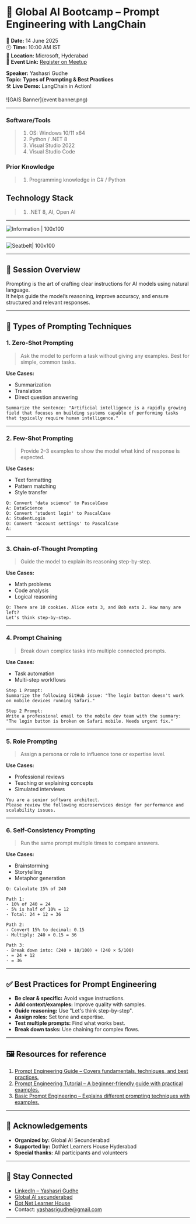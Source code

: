 # 🚀 Global AI Bootcamp – Prompt Engineering with LangChain

📅 **Date:** 14 June 2025  
🕙 **Time:** 10:00 AM IST  
📍 **Location:** Microsoft, Hyderabad   
🔗 **Event Link:** [Register on Meetup](https://www.meetup.com/dot-net-learners-house-hyderabad/events/308109558/?eventOrigin=group_events_list)

**Speaker:** Yashasri Gudhe  
**Topic:** **Types of Prompting & Best Practices**  
🛠️ **Live Demo:** LangChain in Action!

![GAIS Banner](event banner.png) 

---

### Software/Tools

> 1. OS: Windows 10/11 x64
> 1. Python / .NET 8
> 1. Visual Studio 2022
> 1. Visual Studio Code

### Prior Knowledge

> 1. Programming knowledge in C# / Python

## Technology Stack

> 1. .NET 8, AI, Open AI

---

![Information | 100x100](../Information.png)

---

![Seatbelt| 100x100](../SeatBelt.png)

---

## 🧠 Session Overview

Prompting is the art of crafting clear instructions for AI models using natural language.  
It helps guide the model’s reasoning, improve accuracy, and ensure structured and relevant responses.

---

## 🧰 Types of Prompting Techniques

### 1. Zero-Shot Prompting

> Ask the model to perform a task without giving any examples. Best for simple, common tasks.

**Use Cases:**
- Summarization  
- Translation  
- Direct question answering  

```text
Summarize the sentence: "Artificial intelligence is a rapidly growing field that focuses on building systems capable of performing tasks that typically require human intelligence."
```

---

### 2. Few-Shot Prompting

> Provide 2–3 examples to show the model what kind of response is expected.

**Use Cases:**
- Text formatting
- Pattern matching
- Style transfer

```text
Q: Convert 'data science' to PascalCase  
A: DataScience  
Q: Convert 'student login' to PascalCase  
A: StudentLogin  
Q: Convert 'account settings' to PascalCase  
A:
```

---

### 3. Chain-of-Thought Prompting

> Guide the model to explain its reasoning step-by-step.

**Use Cases:**
- Math problems
- Code analysis
- Logical reasoning

```text
Q: There are 10 cookies. Alice eats 3, and Bob eats 2. How many are left?  
Let's think step-by-step.
```

---

### 4. Prompt Chaining

> Break down complex tasks into multiple connected prompts.

**Use Cases:**
- Task automation
- Multi-step workflows

```text
Step 1 Prompt:  
Summarize the following GitHub issue: "The login button doesn't work on mobile devices running Safari."

Step 2 Prompt:  
Write a professional email to the mobile dev team with the summary:  
"The login button is broken on Safari mobile. Needs urgent fix."
```

---

### 5. Role Prompting

> Assign a persona or role to influence tone or expertise level.

**Use Cases:**
- Professional reviews
- Teaching or explaining concepts
- Simulated interviews

```text
You are a senior software architect.  
Please review the following microservices design for performance and scalability issues.
```

---

### 6. Self-Consistency Prompting

> Run the same prompt multiple times to compare answers.

**Use Cases:**
- Brainstorming
- Storytelling
- Metaphor generation

```text
Q: Calculate 15% of 240

Path 1:  
- 10% of 240 = 24  
- 5% is half of 10% = 12  
- Total: 24 + 12 = 36

Path 2:  
- Convert 15% to decimal: 0.15  
- Multiply: 240 × 0.15 = 36

Path 3:  
- Break down into: (240 × 10/100) + (240 × 5/100)  
- = 24 + 12  
- = 36
```

---

## ✅ Best Practices for Prompt Engineering

- **Be clear & specific:** Avoid vague instructions.
- **Add context/examples:** Improve quality with samples.
- **Guide reasoning:** Use "Let's think step-by-step".
- **Assign roles:** Set tone and expertise.
- **Test multiple prompts:** Find what works best.
- **Break down tasks:** Use chaining for complex flows.

---

## 🖼️ Resources for reference 
1. [Prompt Engineering Guide – Covers fundamentals, techniques, and best practices.](https://www.promptingguide.ai/)
2. [Prompt Engineering Tutorial – A beginner-friendly guide with practical examples.](https://www.tutorialspoint.com/prompt_engineering/index.html)
3. [Basic Prompt Engineering – Explains different prompting techniques with examples.](https://aiengineering.academy/PromptEngineering/Basic_Prompting/)

---

## 🙌 Acknowledgements

- **Organized by:** Global AI Secunderabad
- **Supported by:** DotNet Learners House Hyderabad  
- **Special thanks:** All participants and volunteers

---

## 🔗 Stay Connected

- [LinkedIn – Yashasri Gudhe](https://www.linkedin.com/in/gyashasri341/)
- [Global AI secunderabad](https://www.meetup.com/global-ai-secunderabad/)
- [Dot Net Learner House](https://www.meetup.com/dot-net-learners-house-hyderabad/)
- Contact: yashasrigudhe@gmail.com

---
